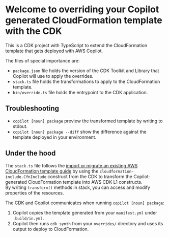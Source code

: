 # Welcome to overriding your Copilot generated CloudFormation template with the CDK

This is a CDK project with TypeScript to extend the CloudFormation template that gets 
deployed with AWS Copilot.

The files of special importance are:
- `package.json` file holds the version of the CDK Toolkit and Library that Copilot will use to apply the overrides.
- `stack.ts` file holds the transformations to apply to the CloudFormation template.
- `bin/override.ts` file holds the entrypoint to the CDK application.

## Troubleshooting

* `copilot [noun] package` preview the transformed template by writing to stdout.
* `copilot [noun] package --diff` show the difference against the template deployed in your environment.

## Under the hood
The `stack.ts` file follows the [import or migrate an existing AWS CloudFormation template guide](https://docs.aws.amazon.com/cdk/v2/guide/use_cfn_template.html) by using the `cloudformation-include.CfnInclude` construct
from the CDK to transform the Copilot-generated CloudFormation template into AWS CDK L1 constructs.  
By writing `transform()` methods in stack, you can access and modify properties of the resources.

The CDK and Copilot communicates when running `copilot [noun] package`:
1. Copilot copies the template generated from your `manifest.yml` under `.build/in.yml`.
2. Copilot then runs `cdk synth` from your `overrides/` directory and uses its output to deploy to CloudFormation.